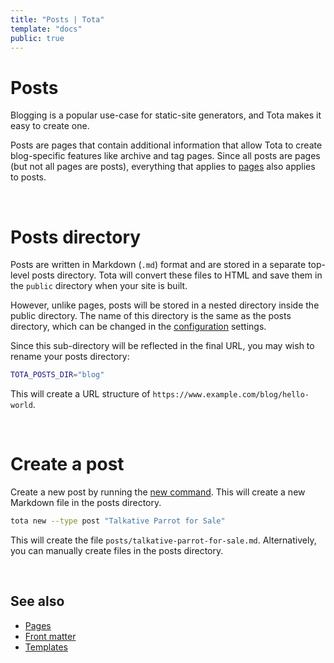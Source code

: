 ```yaml
---
title: "Posts | Tota"
template: "docs"
public: true
---
```


# Posts

Blogging is a popular use-case for static-site generators, and Tota makes it easy to create one.

Posts are pages that contain additional information that allow Tota to create blog-specific features like archive and tag pages. Since all posts are pages (but not all pages are posts), everything that applies to [pages](/docs/pages) also applies to posts.

<br>

# Posts directory

Posts are written in Markdown (`.md`) format and are stored in a separate top-level posts directory. Tota will convert these files to HTML and save them in the `public` directory when your site is built.

However, unlike pages, posts will be stored in a nested directory inside the public directory. The name of this directory is the same as the posts directory, which can be changed in the [configuration](/docs/configuration#directory) settings.

Since this sub-directory will be reflected in the final URL, you may wish to rename your posts directory:

```bash
TOTA_POSTS_DIR="blog"
```

This will create a URL structure of `https://www.example.com/blog/hello-world`.

<br>

# Create a post

Create a new post by running the [new command](/docs/commands/#new). This will create a new Markdown file in the posts directory.

```bash
tota new --type post "Talkative Parrot for Sale"
```

This will create the file `posts/talkative-parrot-for-sale.md`. Alternatively, you can manually create files in the posts directory.

<br>

## See also

- [Pages](/docs/pages)
- [Front matter](/docs/front-matter)
- [Templates](/docs/templates)
